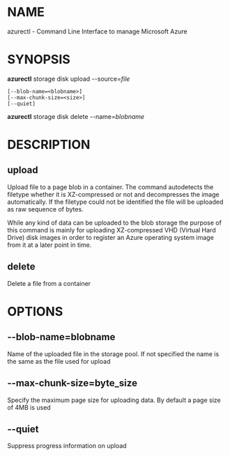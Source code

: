 # NAME

azurectl - Command Line Interface to manage Microsoft Azure

# SYNOPSIS

__azurectl__ storage disk upload --source=*file*

    [--blob-name=<blobname>]
    [--max-chunk-size=<size>]
    [--quiet]

__azurectl__ storage disk delete --name=*blobname*

# DESCRIPTION

## __upload__

Upload file to a page blob in a container. The command autodetects the filetype whether it is XZ-compressed or not and decompresses the image automatically. If the filetype could not be identified the file will be uploaded as raw sequence of bytes.

While any kind of data can be uploaded to the blob storage the purpose of this command is mainly for uploading XZ-compressed VHD (Virtual Hard Drive) disk images in order to register an Azure operating system image from it at a later point in time.

## __delete__

Delete a file from a container

# OPTIONS

## __--blob-name=blobname__

Name of the uploaded file in the storage pool. If not specified the name
is the same as the file used for upload

## __--max-chunk-size=byte_size__

Specify the maximum page size for uploading data. By default a page size of 4MB is used

## __--quiet__

Suppress progress information on upload
